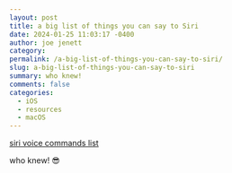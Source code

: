 ```yaml
---
layout: post
title: a big list of things you can say to Siri
date: 2024-01-25 11:03:17 -0400
author: joe jenett
category: 
permalink: /a-big-list-of-things-you-can-say-to-siri/
slug: a-big-list-of-things-you-can-say-to-siri
summary: who knew!
comments: false
categories:
  - iOS
  - resources
  - macOS
---
```

<a title="GitHub - extratone/siri" href="https://github.com/extratone/siri/blob/master/README.md">siri voice commands list</a>

who knew! 😎

<a style="display:none;" href="https://brid.gy/publish/mastodon"><small>(cross-posted to mastodon)</small></a>